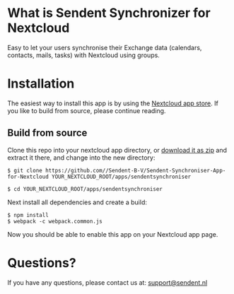 # What is Sendent Synchronizer for Nextcloud
Easy to let your users synchronise their Exchange data (calendars, contacts, mails, tasks) with Nextcloud using groups.

# Installation
The easiest way to install this app is by using the [Nextcloud app store](https://apps.nextcloud.com/apps/sendentsynchroniser). If you like to build from source, please continue reading.

## Build from source
Clone this repo into your nextcloud app directory, or [download it as zip](https://github.com/Sendent-B-V/Sendent-App-for-Nextcloud/archive/refs/heads/master.zip) and extract it there, and change into the new directory:
``` console
$ git clone https://github.com//Sendent-B-V/Sendent-Synchroniser-App-for-Nextcloud YOUR_NEXTCLOUD_ROOT/apps/sendentsynchroniser

$ cd YOUR_NEXTCLOUD_ROOT/apps/sendentsynchroniser
```

Next install all dependencies and create a build:

```console
$ npm install
$ webpack -c webpack.common.js
```

Now you should be able to enable this app on your Nextcloud app page.

# Questions?
If you have any questions, please contact us at: support@sendent.nl
